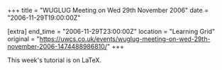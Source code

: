 +++
title = "WUGLUG Meeting on Wed 29th November 2006"
date = "2006-11-29T19:00:00Z"

[extra]
end_time = "2006-11-29T23:00:00Z"
location = "Learning Grid"
original = "https://uwcs.co.uk/events/wuglug-meeting-on-wed-29th-november-2006-1474488986810/"
+++

This week's tutorial is on LaTeX.

